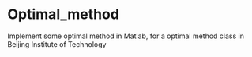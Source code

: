 # Optimal_method
Implement some optimal method in Matlab, for a optimal method class in Beijing Institute of Technology

